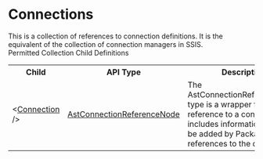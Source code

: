 # Connections

<div class="LanguageSummary"><div class ="SummaryItem">This is a collection of references to connection definitions.  It is the equivalent of the collection of connection managers in SSIS.</div></div><div class="SchemaBindingGroup"><div class="SchemaBindingGroupHeader">Permitted Collection Child Definitions</div><table id="SchemaBindingList" class="SchemaBindingList"><tbody><tr><th class="SchemaBindingNameColumnHeader">Child</th><th class="SchemaBindingTypeColumnHeader">API Type</th><th class="SchemaBindingSummaryColumnHeader">Description</th></tr><tr class="cd0"><td class="SchemaBindingName"><span class="punc">&lt;</span><a href=Varigence.Languages.Biml.Connection.AstConnectionReferenceNode.html">Connection</a><span class="punc"> /&gt;</span></td><td class="SchemaBindingType"><a href="../api-reference/Varigence.Languages.Biml.Connection.AstConnectionReferenceNode.html">AstConnectionReferenceNode</a></td><td class="SchemaBindingSummary">The AstConnectionReferenceNode type is a wrapper for a direct reference to a connection.  It includes information that can be added by Package references to the connection.</td></tr></tbody></table></div>